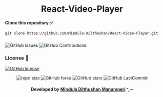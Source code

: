 <div align="center">

# React-Video-Player
</div>

#### Clone this repository ✅
```md
git clone https://github.com/Mindula-Dilthushan/React-Video-Player.git
```
###

![GitHub issues](https://img.shields.io/github/issues/Mindula-Dilthushan/React-Video-Player?&labelColor=black&color=eb3b5a&label=Issues&logo=issues&logoColor=black&style=for-the-badge)
![GitHub Contributions](https://img.shields.io/github/contributors/Mindula-Dilthushan/React-Video-Player?&labelColor=black&color=8854d0&style=for-the-badge)

### License 📝
[![GitHub license](https://img.shields.io/github/license/Mindula-Dilthushan/React-Video-Player?&labelColor=black&color=3867d6&style=for-the-badge)](https://github.com/Mindula-Dilthushan/React-Video-Player/blob/master/LICENSE)


<div align="center">

![repo size](https://img.shields.io/github/repo-size/Mindula-Dilthushan/React-Video-Player?label=Repo%20Size&style=for-the-badge&labelColor=black&color=20bf6b)
![GitHub forks](https://img.shields.io/github/forks/Mindula-Dilthushan/React-Video-Player?&labelColor=black&color=0fb9b1&style=for-the-badge)
![GitHub stars](https://img.shields.io/github/stars/Mindula-Dilthushan/React-Video-Player?&labelColor=black&color=f7b731&style=for-the-badge)
![GitHub LastCommit](https://img.shields.io/github/last-commit/Mindula-Dilthushan/React-Video-Player?logo=github&labelColor=black&color=d1d8e0&style=for-the-badge)

</div>

<div align="center"> 

#### Developed by [Mindula Dilthushan Manamperi](http://minduladilthushan.netlify.app/) ^_~
</div>
